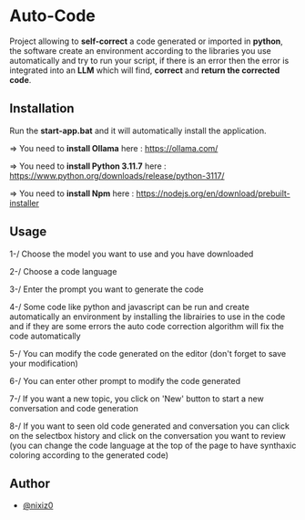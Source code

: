 # Auto-Code

Project allowing to **self-correct** a code generated or imported in **python**, the software  create an environment according to the libraries you use automatically and try to run your script, if there is an error then the error is integrated into an **LLM** which will find, **correct** and **return the corrected code**.


## Installation

Run the **start-app.bat** and it will automatically install the application.

=> You need to **install Ollama** here : https://ollama.com/

=> You need to **install Python 3.11.7** here : https://www.python.org/downloads/release/python-3117/

=> You need to **install Npm** here : https://nodejs.org/en/download/prebuilt-installer


## Usage

1-/ Choose the model you want to use and you have downloaded

2-/ Choose a code language 

3-/ Enter the prompt you want to generate the code

4-/ Some code like python and javascript can be run and create automatically an environment by installing the librairies to use in the code and if they are some errors the auto code correction algorithm will fix the code automatically

5-/ You can modify the code generated on the editor (don't forget to save your modification)

6-/ You can enter other prompt to modify the code generated

7-/ If you want a new topic, you click on 'New' button to start a new conversation and code generation

8-/ If you want to seen old code generated and conversation you can click on the selectbox history and click on the conversation you want to review (you can change the code language at the top of the page to have synthaxic coloring according to the generated code)


## Author

- [@nixiz0](https://github.com/nixiz0)

